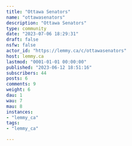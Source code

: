 ```yaml
---
title: "Ottawa Senators" 
name: "ottawasenators"
description: "Ottawa Senators"
type: community
date: "2023-07-06 18:29:31"
draft: false
nsfw: false
actor_id: "https://lemmy.ca/c/ottawasenators"
host: lemmy.ca
lastmod: "0001-01-01 00:00:00"
published: "2023-06-12 18:51:16"
subscribers: 44
posts: 6
comments: 9
weight: 6
dau: 1
wau: 7
mau: 8
instances:
- "lemmy_ca"
tags: 
- "lemmy_ca"

---
```

